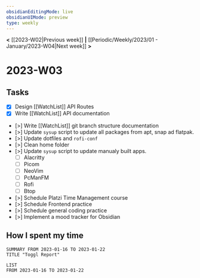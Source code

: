 ```yaml
---
obsidianEditingMode: live
obsidianUIMode: preview
type: weekly
---
```


**<** [[2023-W02|Previous week]] **|** [[Periodic/Weekly/2023/01 - January/2023-W04|Next week]] **>**

# 2023-W03

## Tasks
- [x] Design [[WatchList]] API Routes
- [x] Write [[WatchList]] API documentation
- [>] Write [[WatchList]] git branch structure documentation
- [>] Update `sysup` script to update all packages from apt, snap ad flatpak.
- [>] Update dotfiles and `rofi-conf`
- [>] Clean home folder
- [>] Update `sysup` script to update manualy built apps.
	- [ ] Alacritty
	- [ ] Picom
	- [ ] NeoVim
	- [ ] PcManFM
	- [ ] Rofi
	- [ ] Btop
 - [>] Schedule Platzi Time Management course
 - [>] Schedule Frontend practice
 - [>] Schedule general coding practice
 - [>] Implement a mood tracker for Obsidian

## How I spent my time

```toggl
SUMMARY FROM 2023-01-16 TO 2023-01-22
TITLE "Toggl Report"
```

```toggl
LIST
FROM 2023-01-16 TO 2023-01-22
```

